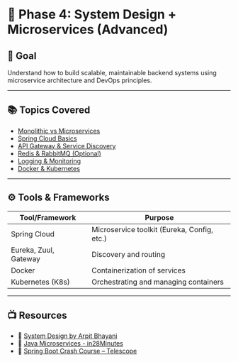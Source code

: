 # 🧩 Phase 4: System Design + Microservices (Advanced)

## 🎯 Goal
Understand how to build scalable, maintainable backend systems using microservice architecture and DevOps principles.

---

## 📚 Topics Covered

- [Monolithic vs Microservices](notes/Monolith-vs-Microservices.md)
- [Spring Cloud Basics](notes/Spring-Cloud-Basics.md)
- [API Gateway & Service Discovery](notes/API-Gateway-and-Service-Discovery.md)
- [Redis & RabbitMQ (Optional)](notes/Redis-RabbitMQ-Intro.md)
- [Logging & Monitoring](notes/Logging-and-Monitoring.md)
- [Docker & Kubernetes](notes/Docker-and-Kubernetes.md)

---

## ⚙️ Tools & Frameworks

| Tool/Framework       | Purpose                                      |
|----------------------|----------------------------------------------|
| Spring Cloud         | Microservice toolkit (Eureka, Config, etc.)  |
| Eureka, Zuul, Gateway| Discovery and routing                        |
| Docker               | Containerization of services                 |
| Kubernetes (K8s)     | Orchestrating and managing containers        |

---

## 📺 Resources

- 🔗 [System Design by Arpit Bhayani](https://arpitbhayani.me/)
- 🔗 [Java Microservices - in28Minutes](https://www.youtube.com/@in28minutes)
- 🔗 [Spring Boot Crash Course – Telescope](https://www.youtube.com/watch?v=vtPkZShrvXQ)